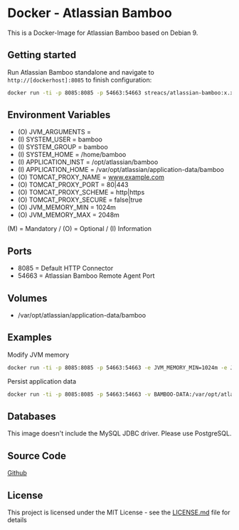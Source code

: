 # Docker - Atlassian Bamboo

This is a Docker-Image for Atlassian Bamboo based on Debian 9.

## Getting started
Run Atlassian Bamboo standalone and navigate to `http://[dockerhost]:8085` to finish configuration:

```bash
docker run -ti -p 8085:8085 -p 54663:54663 streacs/atlassian-bamboo:x.x.x
```

## Environment Variables
* (O) JVM_ARGUMENTS =
* (I) SYSTEM_USER = bamboo
* (I) SYSTEM_GROUP = bamboo
* (I) SYSTEM_HOME = /home/bamboo
* (I) APPLICATION_INST = /opt/atlassian/bamboo
* (I) APPLICATION_HOME = /var/opt/atlassian/application-data/bamboo
* (O) TOMCAT_PROXY_NAME = www.example.com
* (O) TOMCAT_PROXY_PORT = 80|443
* (O) TOMCAT_PROXY_SCHEME = http|https
* (O) TOMCAT_PROXY_SECURE = false|true
* (O) JVM_MEMORY_MIN = 1024m
* (O) JVM_MEMORY_MAX = 2048m

(M) = Mandatory / (O) = Optional / (I) Information 

## Ports
* 8085 = Default HTTP Connector
* 54663 = Atlassian Bamboo Remote Agent Port

## Volumes
* /var/opt/atlassian/application-data/bamboo

## Examples

Modify JVM memory
```bash
docker run -ti -p 8085:8085 -p 54663:54663 -e JVM_MEMORY_MIN=1024m -e JVM_MEMORY_MAX=2048m streacs/atlassian-bamboo:x.x.x
```

Persist application data
```bash
docker run -ti -p 8085:8085 -p 54663:54663 -v BAMBOO-DATA:/var/opt/atlassian/application-data/bamboo streacs/atlassian-bamboo:x.x.x
```

## Databases

This image doesn't include the MySQL JDBC driver.
Please use PostgreSQL.

## Source Code
[Github](https://github.com/streacs/docker_atlassian_bamboo)

## License
This project is licensed under the MIT License - see the [LICENSE.md](LICENSE.md) file for details